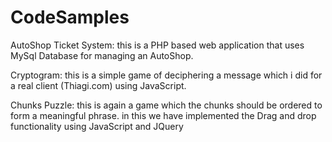 CodeSamples
===========
AutoShop Ticket System: this is a PHP based web application that uses
MySql Database for managing an AutoShop.

Cryptogram: this is a simple game of deciphering a message which i did
for a real client (Thiagi.com) using JavaScript.

Chunks Puzzle: this is again a game which the chunks should be ordered
to form a meaningful phrase. in this we have implemented the Drag and
drop functionality using JavaScript and JQuery
